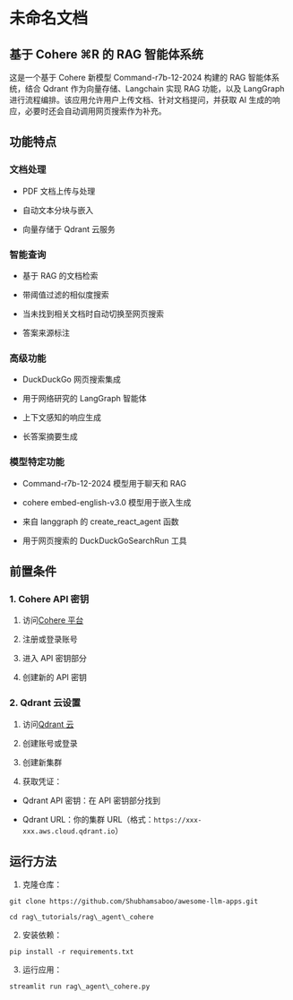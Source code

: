 # 未命名文档

## 基于 Cohere ⌘R 的 RAG 智能体系统

这是一个基于 Cohere 新模型 Command-r7b-12-2024 构建的 RAG 智能体系统，结合 Qdrant 作为向量存储、Langchain 实现 RAG 功能，以及 LangGraph 进行流程编排。该应用允许用户上传文档、针对文档提问，并获取 AI 生成的响应，必要时还会自动调用网页搜索作为补充。

## 功能特点

### 文档处理

* PDF 文档上传与处理

* 自动文本分块与嵌入

* 向量存储于 Qdrant 云服务

### 智能查询

* 基于 RAG 的文档检索

* 带阈值过滤的相似度搜索

* 当未找到相关文档时自动切换至网页搜索

* 答案来源标注

### 高级功能

* DuckDuckGo 网页搜索集成

* 用于网络研究的 LangGraph 智能体

* 上下文感知的响应生成

* 长答案摘要生成

### 模型特定功能

* Command-r7b-12-2024 模型用于聊天和 RAG

* cohere embed-english-v3.0 模型用于嵌入生成

* 来自 langgraph 的 create\_react\_agent 函数

* 用于网页搜索的 DuckDuckGoSearchRun 工具

## 前置条件

### 1. Cohere API 密钥

1. 访问[Cohere 平台](https://dashboard.cohere.ai/api-keys)

2. 注册或登录账号

3. 进入 API 密钥部分

4. 创建新的 API 密钥

### 2. Qdrant 云设置

1. 访问[Qdrant 云](https://cloud.qdrant.io/)

2. 创建账号或登录

3. 创建新集群

4. 获取凭证：

* Qdrant API 密钥：在 API 密钥部分找到

* Qdrant URL：你的集群 URL（格式：`https://xxx-xxx.aws.cloud.qdrant.io`）

## 运行方法

1. 克隆仓库：

```
git clone https://github.com/Shubhamsaboo/awesome-llm-apps.git

cd rag\_tutorials/rag\_agent\_cohere
```

2. 安装依赖：

```
pip install -r requirements.txt
```

3. 运行应用：

```
streamlit run rag\_agent\_cohere.py
```

